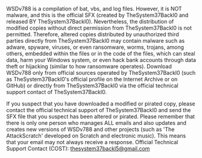 WSDv788 is a compilation of bat, vbs, and log files. However, it is NOT malware, and this is the official SFX (created by TheSystem37Backl0 and released BY TheSystem37Backl0). Nevertheless, the distribution of modified copies without direct permission from TheSystem37Backl0 is not permitted. Therefore, altered copies distributed by unauthorized third parties directly from TheSystem37Backl0 may contain malware such as adware, spyware, viruses, or even ransomware, worms, trojans, among others, embedded within the files or in the code of the files, which can steal data, harm your Windows system, or even hack bank accounts through data theft or hijacking (similar to how ransomware operates). Download WSDv788 only from official sources operated by TheSystem37Backl0 (such as TheSystem37Backl0's official profile on the Internet Archive or on GitHub) or directly from TheSystem37Backl0 via the official technical support contact of TheSystem37Backl0.

If you suspect that you have downloaded a modified or pirated copy, please contact the official technical support of TheSystem37Backl0 and send the SFX file that you suspect has been altered or pirated. Please remember that there is only one person who manages ALL emails and also updates and creates new versions of WSDv788 and other projects (such as 'The AttackScratch' developed on Scratch and electronic music). This means that your email may not always receive a response. Official Technical Support Contact (COST): thesystem37backl5@gmail.com
